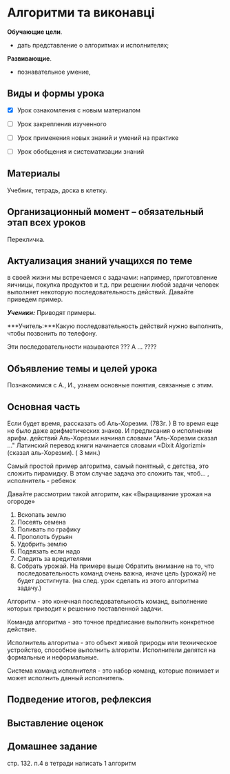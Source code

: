 # Алгоритми та виконавці

**Обучающие цели**.

- дать представление о алгоритмах и исполнителях;

**Развивающие**.

- познавательное умение,

## Виды и формы урока

- [x] Урок ознакомления с новым материалом

- [ ] Урок закрепления изученного

- [ ] Урок применения новых знаний и умений на практике

- [ ] Урок обобщения и систематизации знаний

## Материалы

Учебник, тетрадь, доска в клетку. 

## Организационный момент – обязательный этап всех уроков

Перекличка.

## Актуализация знаний учащихся по теме

в своей жизни мы встречаемся с задачами:
например, приготовление яичницы, покупка
продуктов и т.д. при решении любой задачи
человек выполняет некоторую
последовательность действий. Давайте
приведем пример.

***Ученики:***
Приводят примеры.

***Учитель:***Какую
последовательность действий нужно
выполнить, чтобы позвонить по телефону.

Эти последовательности называются ??? А ... ???? 

## Объявление темы и целей урока

Познакомимся с А., И., узнаем основные понятия, связанные с этим. 

## Основная часть

Если будет время, рассказать об Аль-Хорезми. (783г. ) В то время еще не было даже арифметических знаков. И предписания о исполнении арифм. действий Аль-Хорезми начинал словами "Аль-Хорезми сказал ..."
Латинский перевод книги начинается словами «Dixit Algorizmi» (сказал аль-Хорезми). ( 3 мин.)

Самый простой пример алгоритма, самый понятный, с детства, это сложить пирамидку. В этом случае задача это сложить так, чтоб... , исполнитель - ребенок



Давайте рассмотрим такой алгоритм, как «Выращивание урожая на огороде»

1. Вскопать землю
2. Посеять семена
3. Поливать по графику
4. Прополоть бурьян
5. Удобрить землю
6. Подвязать если надо
7. Следить за вредителями
8. Собрать урожай.
На примере выше Обратить внимание на то, что последовательность команд очень важна, иначе цель (урожай) не будет достигнута. (на след. урок сделать из этого алгоритма задачу.)

Алгоритм - это конечная последовательность команд, выполнение которых приводит к решению поставленной задачи.

Команда алгоритма - это точное предписание выполнить конкретное действие.

Исполнитель алгоритма - это объект живой природы или техническое устройство, способное выполнить алгоритм. Исполнители делятся на формальные и неформальные.

Система команд исполнителя - это набор команд, которые понимает и может исполнить данный исполнитель.

## Подведение итогов, рефлексия



## Выставление оценок

## Домашнее задание 

стр. 132. п.4 в тетради написать 1 алгоритм 
